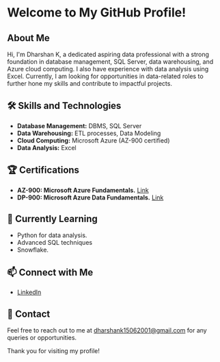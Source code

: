 # Welcome to My GitHub Profile!

## About Me
Hi, I'm Dharshan K, a dedicated aspiring data professional with a strong foundation in database management, SQL Server, data warehousing, and Azure cloud computing. I also have experience with data analysis using Excel. Currently, I am looking for opportunities in data-related roles to further hone my skills and contribute to impactful projects.

## 🛠 Skills and Technologies
- **Database Management:** DBMS, SQL Server
- **Data Warehousing:** ETL processes, Data Modeling
- **Cloud Computing:** Microsoft Azure (AZ-900 certified)
- **Data Analysis:** Excel

 
## 🏆 Certifications
- **AZ-900: Microsoft Azure Fundamentals.** [Link](https://learn.microsoft.com/api/credentials/share/en-us/Dharshank-4507/9FD866722FF586D8?sharingId=6515F31CE7CB33C2)
- **DP-900: Microsoft Azure Data Fundamentals.** [Link](https://learn.microsoft.com/api/credentials/share/en-us/Dharshank-4507/ABD46F79C05E386B?sharingId=6515F31CE7CB33C2)

## 🌱 Currently Learning
- Python for data analysis.
- Advanced SQL techniques
- Snowflake.

## 📫 Connect with Me
- [LinkedIn](www.linkedin.com/in/dharshan-k-ab0944234)

## 📧 Contact
Feel free to reach out to me at [dharshank15062001@gmail.com](dharshank15062001@gmail.com) for any queries or opportunities.

Thank you for visiting my profile!


<!--
**Dharshan68/Dharshan68** is a ✨ _special_ ✨ repository because its `README.md` (this file) appears on your GitHub profile.

Here are some ideas to get you started:

- 🔭 I’m currently working on ...
- 🌱 I’m currently learning ...
- 👯 I’m looking to collaborate on ...
- 🤔 I’m looking for help with ...
- 💬 Ask me about ...
- 📫 How to reach me: ...
- 😄 Pronouns: ...
- ⚡ Fun fact: ...
-->
